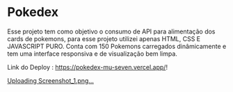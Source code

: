 # Pokedex

Esse projeto tem como objetivo o consumo de API para alimentação dos cards de pokemons, para esse projeto utilizei apenas HTML, CSS E JAVASCRIPT PURO.
Conta com 150 Pokemons carregados dinâmicamente e tem uma interface responsiva e de visualização bem limpa.

Link do Deploy : https://pokedex-mu-seven.vercel.app/!

[Uploading Screenshot_1.png…]()
